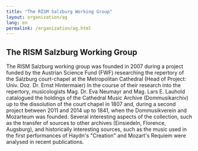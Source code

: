 ```yaml
---
title: "The RISM Salzburg Working Group"
layout: organization/ag
lang: en
permalink: /organization/ag.html
---
```


## The RISM Salzburg Working Group

The RISM Salzburg working group was founded in 2007 during a project funded by the Austrian Science Fund (FWF) researching the repertory of the Salzburg court-chapel at the Metropolitan Cathedral (Head of Project: Univ. Doz. Dr. Ernst Hintermaier)  In the course of their research into the repertory, musicologists Mag. Dr. Eva Neumayr and Mag. Lars E. Lauhold catalogued the holdings of the Cathedral Music Archive (Dommusikarchiv) up to the dissolution of the court chapel in 1807 and, during a second project between 2011 and 2014 up to 1841, when the Dommusikverein and Mozarteum was founded. Several interesting aspects of the collection, such as the transfer of sources to other archives (Einsiedeln, Florence, Augsburg), and historically interesting sources, such as the music used in the first performances of Haydn's "Creation" and Mozart's Requiem were analysed in recent publications.

